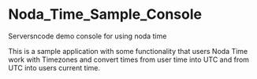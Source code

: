 # Noda_Time_Sample_Console
Serversncode demo console for using noda time

This is a sample application with some functionality that users Noda Time work with Timezones and convert times from user time into UTC and from UTC into users current time.

